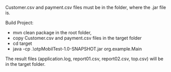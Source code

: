 Customer.csv and payment.csv files must be in the folder, where the .jar file is.

Build Project:
* mvn clean package in the root folder,
* copy Customer.csv and payment.csv files in the target folder
* cd target
* java -cp .\otpMobilTest-1.0-SNAPSHOT.jar org.example.Main

The result files (application.log, report01.csv, report02.csv, top.csv) will be in the target folder.

